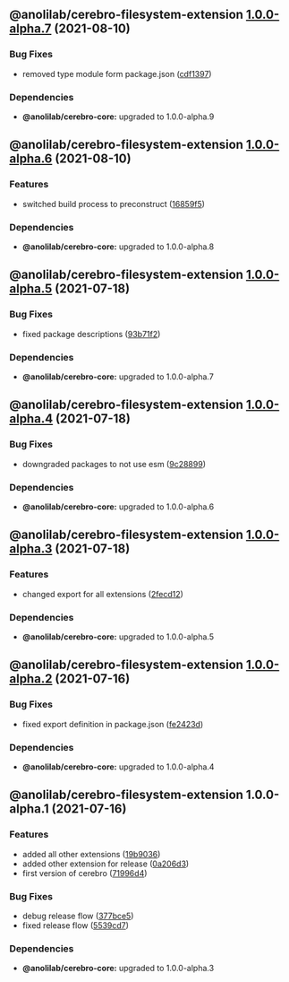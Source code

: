 ## @anolilab/cerebro-filesystem-extension [1.0.0-alpha.7](https://github.com/anolilab/cerebro/compare/@anolilab/cerebro-filesystem-extension@1.0.0-alpha.6...@anolilab/cerebro-filesystem-extension@1.0.0-alpha.7) (2021-08-10)


### Bug Fixes

* removed type module form package.json ([cdf1397](https://github.com/anolilab/cerebro/commit/cdf13971faaee737c03c9db41cb8ed6169871db1))



### Dependencies

* **@anolilab/cerebro-core:** upgraded to 1.0.0-alpha.9

## @anolilab/cerebro-filesystem-extension [1.0.0-alpha.6](https://github.com/anolilab/cerebro/compare/@anolilab/cerebro-filesystem-extension@1.0.0-alpha.5...@anolilab/cerebro-filesystem-extension@1.0.0-alpha.6) (2021-08-10)


### Features

* switched build process to preconstruct ([16859f5](https://github.com/anolilab/cerebro/commit/16859f5608db8d52d926201805a582244b6d86de))



### Dependencies

* **@anolilab/cerebro-core:** upgraded to 1.0.0-alpha.8

## @anolilab/cerebro-filesystem-extension [1.0.0-alpha.5](https://github.com/anolilab/cerebro/compare/@anolilab/cerebro-filesystem-extension@1.0.0-alpha.4...@anolilab/cerebro-filesystem-extension@1.0.0-alpha.5) (2021-07-18)


### Bug Fixes

* fixed package descriptions ([93b71f2](https://github.com/anolilab/cerebro/commit/93b71f2377ef403c15b330f86fa13ae9d95d47c6))



### Dependencies

* **@anolilab/cerebro-core:** upgraded to 1.0.0-alpha.7

## @anolilab/cerebro-filesystem-extension [1.0.0-alpha.4](https://github.com/anolilab/cerebro/compare/@anolilab/cerebro-filesystem-extension@1.0.0-alpha.3...@anolilab/cerebro-filesystem-extension@1.0.0-alpha.4) (2021-07-18)


### Bug Fixes

* downgraded packages to not use esm ([9c28899](https://github.com/anolilab/cerebro/commit/9c288992621900011c3d0b881368fce76b7477ca))



### Dependencies

* **@anolilab/cerebro-core:** upgraded to 1.0.0-alpha.6

## @anolilab/cerebro-filesystem-extension [1.0.0-alpha.3](https://github.com/anolilab/cerebro/compare/@anolilab/cerebro-filesystem-extension@1.0.0-alpha.2...@anolilab/cerebro-filesystem-extension@1.0.0-alpha.3) (2021-07-18)


### Features

* changed export for all extensions ([2fecd12](https://github.com/anolilab/cerebro/commit/2fecd12ae4289f154c39fc4ee28d87f1a303376a))



### Dependencies

* **@anolilab/cerebro-core:** upgraded to 1.0.0-alpha.5

## @anolilab/cerebro-filesystem-extension [1.0.0-alpha.2](https://github.com/anolilab/cerebro/compare/@anolilab/cerebro-filesystem-extension@1.0.0-alpha.1...@anolilab/cerebro-filesystem-extension@1.0.0-alpha.2) (2021-07-16)


### Bug Fixes

* fixed export definition in package.json ([fe2423d](https://github.com/anolilab/cerebro/commit/fe2423dd23e305a07e4e3522b60da92e15c34670))



### Dependencies

* **@anolilab/cerebro-core:** upgraded to 1.0.0-alpha.4

## @anolilab/cerebro-filesystem-extension 1.0.0-alpha.1 (2021-07-16)


### Features

* added all other extensions ([19b9036](https://github.com/anolilab/cerebro/commit/19b9036e750823dabe8a5cb16915a68ef3e36f2a))
* added other extension for release ([0a206d3](https://github.com/anolilab/cerebro/commit/0a206d37bd8dc2b1ffa2a9cd04e007c9a409b3f0))
* first version of cerebro ([71996d4](https://github.com/anolilab/cerebro/commit/71996d4122b1b64f09121d2c18d04986a3f6b42f))


### Bug Fixes

* debug release flow ([377bce5](https://github.com/anolilab/cerebro/commit/377bce563a092a1e9d82e908ae6d0a0183fe72c1))
* fixed release flow ([5539cd7](https://github.com/anolilab/cerebro/commit/5539cd7263692bbdaec0c1a3f13d084485a3e6fa))



### Dependencies

* **@anolilab/cerebro-core:** upgraded to 1.0.0-alpha.3
